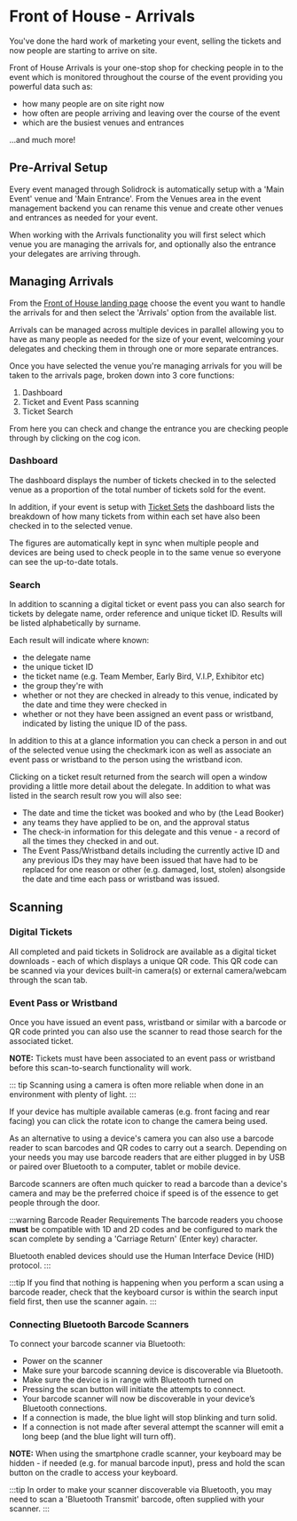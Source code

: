 # Front of House - Arrivals

You've done the hard work of marketing your event, selling the tickets and now people are starting to arrive on site.

Front of House Arrivals is your one-stop shop for checking people in to the event which is monitored throughout the course of the event providing you powerful data such as:

- how many people are on site right now
- how often are people arriving and leaving over the course of the event
- which are the busiest venues and entrances

...and much more!

## Pre-Arrival Setup

Every event managed through Solidrock is automatically setup with a 'Main Event' venue and 'Main Entrance'. From the Venues area in the event management backend you can rename this venue and create other venues and entrances as needed for your event.

When working with the Arrivals functionality you will first select which venue you are managing the arrivals for, and optionally also the entrance your delegates are arriving through.

## Managing Arrivals

From the [Front of House landing page](https://events.solidrock.io/foh) choose the event you want to handle the arrivals for and then select the 'Arrivals' option from the available list.

Arrivals can be managed across multiple devices in parallel allowing you to have as many people as needed for the size of your event, welcoming your delegates and checking them in through one or more separate entrances.

Once you have selected the venue you're managing arrivals for you will be taken to the arrivals page, broken down into 3 core functions:

1. Dashboard
2. Ticket and Event Pass scanning
3. Ticket Search

From here you can check and change the entrance you are checking people through by clicking on the cog icon.

### Dashboard

The dashboard displays the number of tickets checked in to the selected venue as a proportion of the total number of tickets sold for the event.

In addition, if your event is setup with [Ticket Sets]('/guide/tickets/ticket-set') the dashboard lists the breakdown of how many tickets from within each set have also been checked in to the selected venue.

The figures are automatically kept in sync when multiple people and devices are being used to check people in to the same venue so everyone can see the up-to-date totals.

### Search

In addition to scanning a digital ticket or event pass you can also search for tickets by delegate name, order reference and unique ticket ID. Results will be listed alphabetically by surname.

Each result will indicate where known:

- the delegate name
- the unique ticket ID
- the ticket name (e.g. Team Member, Early Bird, V.I.P, Exhibitor etc)
- the group they're with
- whether or not they are checked in already to this venue, indicated by the date and time they were checked in
- whether or not they have been assigned an event pass or wristband, indicated by listing the unique ID of the pass.

In addition to this at a glance information you can check a person in and out of the selected venue using the checkmark icon as well as associate an event pass or wristband to the person using the wristband icon.

Clicking on a ticket result returned from the search will open a window providing a little more detail about the delegate. In addition to what was listed in the search result row you will also see:

- The date and time the ticket was booked and who by (the Lead Booker)
- any teams they have applied to be on, and the approval status
- The check-in information for this delegate and this venue - a record of all the times they checked in and out.
- The Event Pass/Wristband details including the currently active ID and any previous IDs they may have been issued that have had to be replaced for one reason or other (e.g. damaged, lost, stolen) alsongside the date and time each pass or wristband was issued.

## Scanning

### Digital Tickets

All completed and paid tickets in Solidrock are available as a digital ticket downloads - each of which displays a unique QR code. This QR code can be scanned via your devices built-in camera(s) or external camera/webcam through the scan tab.

### Event Pass or Wristband

Once you have issued an event pass, wristband or similar with a barcode or QR code printed you can also use the scanner to read those search for the associated ticket.

**NOTE:** Tickets must have been associated to an event pass or wristband before this scan-to-search functionality will work.

::: tip
Scanning using a camera is often more reliable when done in an environment with plenty of light.
:::

If your device has multiple available cameras (e.g. front facing and rear facing) you can click the rotate icon to change the camera being used.

As an alternative to using a device's camera you can also use a barcode reader to scan barcodes and QR codes to carry out a search. Depending on your needs you may use barcode readers that are either plugged in by USB or paired over Bluetooth to a computer, tablet or mobile device.

Barcode scanners are often much quicker to read a barcode than a device's camera and may be the preferred choice if speed is of the essence to get people through the door.

:::warning Barcode Reader Requirements
The barcode readers you choose **must** be compatible with 1D and 2D codes and be configured to mark the scan complete by sending a 'Carriage Return' (Enter key) character.

Bluetooth enabled devices should use the Human Interface Device (HID) protocol.
:::

:::tip
If you find that nothing is happening when you perform a scan using a barcode reader, check that the keyboard cursor is within the search input field first, then use the scanner again.
:::

### Connecting Bluetooth Barcode Scanners
To connect your barcode scanner via Bluetooth: 

- Power on the scanner
- Make sure your barcode scanning device is discoverable via Bluetooth.
- Make sure the device is in range with Bluetooth turned on 
- Pressing the scan button will initiate the attempts to connect. 
- Your barcode scanner will now be discoverable in your device’s Bluetooth connections. 
- If a connection is made, the blue light will stop blinking and turn solid. 
- If a connection is not made after several attempt the scanner will emit a long beep (and the blue light will turn off).

**NOTE:** When using the smartphone cradle scanner, your keyboard may be hidden - if needed (e.g. for manual barcode input), press and hold the scan button on the cradle to access your keyboard.

:::tip 
In order to make your scanner discoverable via Bluetooth, you may need to scan a 'Bluetooth Transmit' barcode, often supplied with your scanner.
:::